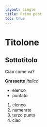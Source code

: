 ```yaml
---
layout: single
title: Primo post
toc: true
---
```

# Titolone

## Sottotitolo

Ciao come va?

**Grassetto** _italico_

* elenco
* puntato

1. elenco
2. numerato
3. terzo punto
4. ciao
